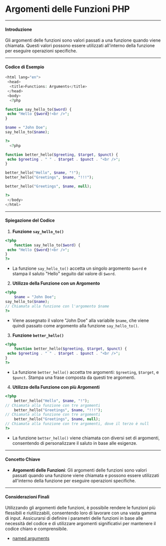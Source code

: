 # Argomenti delle Funzioni PHP

---

#### Introduzione

Gli argomenti delle funzioni sono valori passati a una funzione quando viene chiamata. Questi valori possono essere utilizzati all'interno della funzione per eseguire operazioni specifiche.

---

#### Codice di Esempio

```php
<html lang="en">
 <head>
  <title>Functions: Arguments</title>
 </head>
 <body>
  <?php

function say_hello_to($word) {
 echo "Hello {$word}!<br />";
}

$name = "John Doe";
say_hello_to($name);

?>
  <?php

function better_hello($greeting, $target, $punct) {
 echo $greeting . " " . $target . $punct . "<br />";
}

better_hello("Hello", $name, "!");
better_hello("Greetings", $name, "!!!");

better_hello("Greetings", $name, null);

?>
 </body>
</html>
```

---

#### Spiegazione del Codice

1. **Funzione `say_hello_to()`**

```php
<?php
    function say_hello_to($word) {
 echo "Hello {$word}!<br />";
}
?>
```

- La funzione `say_hello_to()` accetta un singolo argomento `$word` e stampa il saluto "Hello" seguito dal valore di `$word`.

2. **Utilizzo della Funzione con un Argomento**

```php
<?php
    $name = "John Doe";
say_hello_to($name);
// Chiamata alla funzione con l'argomento $name
?>
```

- Viene assegnato il valore "John Doe" alla variabile `$name`, che viene quindi passato come argomento alla funzione `say_hello_to()`.

3. **Funzione `better_hello()`**

```php
<?php
    function better_hello($greeting, $target, $punct) {
 echo $greeting . " " . $target . $punct . "<br />";
}
?>
```

- La funzione `better_hello()` accetta tre argomenti: `$greeting`, `$target`, e `$punct`. Stampa una frase composta da questi tre argomenti.

4. **Utilizzo della Funzione con più Argomenti**

```php
<?php
    better_hello("Hello", $name, "!");
// Chiamata alla funzione con tre argomenti
    better_hello("Greetings", $name, "!!!");
// Chiamata alla funzione con tre argomenti
    better_hello("Greetings", $name, null);
// Chiamata alla funzione con tre argomenti, dove il terzo è null
?>
```

- La funzione `better_hello()` viene chiamata con diversi set di argomenti, consentendo di personalizzare il saluto in base alle esigenze.

---

#### Concetto Chiave

- **Argomenti delle Funzioni**: Gli argomenti delle funzioni sono valori passati quando una funzione viene chiamata e possono essere utilizzati all'interno della funzione per eseguire operazioni specifiche.

---

#### Considerazioni Finali

Utilizzando gli argomenti delle funzioni, è possibile rendere le funzioni più flessibili e riutilizzabili, consentendo loro di lavorare con una vasta gamma di input. Assicurarsi di definire i parametri delle funzioni in base alle necessità del codice e di utilizzare argomenti significativi per mantenere il codice chiaro e comprensibile.

- [named arguments](../appunti/02_10_named_arguments.md)
